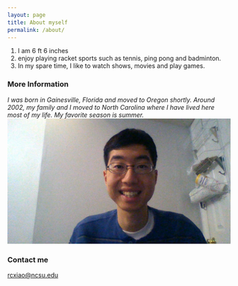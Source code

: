 ```yaml
---
layout: page
title: About myself
permalink: /about/
---
```

1. I am 6 ft 6 inches
2. enjoy playing racket sports such as tennis, ping pong and badminton.
3. In my spare time, I like to watch shows, movies and play games.

### More Information
*I was born in Gainesville, Florida and moved to Oregon shortly. Around 2002, my family and I moved to North Carolina where I have lived here most of my life. My favorite season is summer.*
![mypicture](https://raw.githubusercontent.com/RichardXiao1/RichardXiao1.github.io/master/images/WIN_20190108_17_07_45_Pro.jpg)



### Contact me

[rcxiao@ncsu.edu](mailto:email@domain.com)
